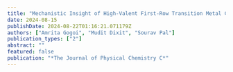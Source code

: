 ```yaml
---
title: "Mechanistic Insight of High-Valent First-Row Transition Metal Complexes for Dehydrogenation of Ammonia Borane"
date: 2024-08-15
publishDate: 2024-08-22T01:16:21.071179Z
authors: ["Amrita Gogoi", "Mudit Dixit", "Sourav Pal"]
publication_types: ["2"]
abstract: ""
featured: false
publication: "*The Journal of Physical Chemistry C*"
---
```

